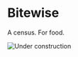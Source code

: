 # Bitewise

A census. For food.

![Under construction](http://www.textfiles.com/underconstruction/ththe300exhavenunderconstruction.gif)
